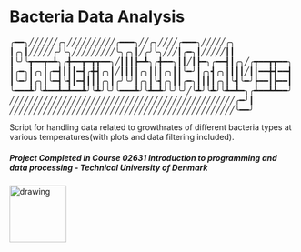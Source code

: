 # Bacteria Data Analysis

╭━━╮╱╱╱╱╱╱╭╮╱╱╱╱╱╱╱╱╱╱╭━━━╮╱╱╭╮╱╱╱╱╭━━━╮╱╱╱╱╱╭╮
┃╭╮┃╱╱╱╱╱╭╯╰╮╱╱╱╱╱╱╱╱╱╰╮╭╮┃╱╭╯╰╮╱╱╱┃╭━╮┃╱╱╱╱╱┃┃
┃╰╯╰┳━━┳━┻╮╭╋━━┳━┳┳━━╮╱┃┃┃┣━┻╮╭╋━━╮┃┃╱┃┣━╮╭━━┫┃╭╮╱╭┳━━┳┳━━╮
┃╭━╮┃╭╮┃╭━┫┃┃┃━┫╭╋┫╭╮┃╱┃┃┃┃╭╮┃┃┃╭╮┃┃╰━╯┃╭╮┫╭╮┃┃┃┃╱┃┃━━╋┫━━┫
┃╰━╯┃╭╮┃╰━┫╰┫┃━┫┃┃┃╭╮┃╭╯╰╯┃╭╮┃╰┫╭╮┃┃╭━╮┃┃┃┃╭╮┃╰┫╰━╯┣━━┃┣━━┃
╰━━━┻╯╰┻━━┻━┻━━┻╯╰┻╯╰╯╰━━━┻╯╰┻━┻╯╰╯╰╯╱╰┻╯╰┻╯╰┻━┻━╮╭┻━━┻┻━━╯
╱╱╱╱╱╱╱╱╱╱╱╱╱╱╱╱╱╱╱╱╱╱╱╱╱╱╱╱╱╱╱╱╱╱╱╱╱╱╱╱╱╱╱╱╱╱╱╭━╯┃
╱╱╱╱╱╱╱╱╱╱╱╱╱╱╱╱╱╱╱╱╱╱╱╱╱╱╱╱╱╱╱╱╱╱╱╱╱╱╱╱╱╱╱╱╱╱╱╰━━╯

Script for handling data related to growthrates of different bacteria types at various temperatures(with plots and data filtering included).

##### Project Completed in Course 02631 Introduction to programming and data processing - Technical University of Denmark 
<img src="https://user-images.githubusercontent.com/65953954/120001846-7f05f180-bfd4-11eb-8c11-2379a547dc9f.jpg" alt="drawing" width="100"/>
